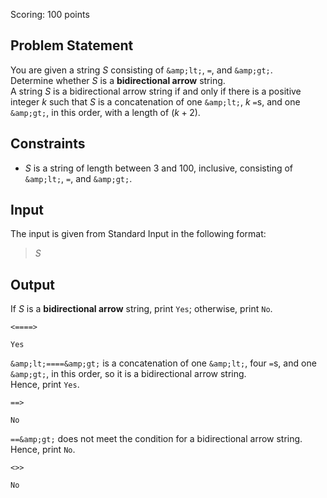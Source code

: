 Scoring: $100$ points

## Problem Statement

You are given a string $S$ consisting of `&amp;lt;`, `=`, and `&amp;gt;`.<br>
Determine whether $S$ is a **bidirectional arrow** string.<br>
A string $S$ is a bidirectional arrow string if and only if there is a positive integer $k$ such that $S$ is a concatenation of one `&amp;lt;`, $k$ `=`s, and one `&amp;gt;`, in this order, with a length of $(k+2)$.

## Constraints

- $S$ is a string of length between $3$ and $100$, inclusive, consisting of `&amp;lt;`, `=`, and `&amp;gt;`.

## Input

The input is given from Standard Input in the following format:

> $S$

## Output

If $S$ is a **bidirectional arrow** string, print `Yes`; otherwise, print `No`.

```input1
<====>
```

```output1
Yes
```

`&amp;lt;====&amp;gt;` is a concatenation of one `&amp;lt;`, four `=`s, and one `&amp;gt;`, in this order, so it is a bidirectional arrow string.<br>
Hence, print `Yes`.

```input2
==>
```

```output2
No
```

`==&amp;gt;` does not meet the condition for a bidirectional arrow string.<br>
Hence, print `No`.

```input3
<>>
```

```output3
No
```
